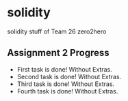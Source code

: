 # solidity

solidity stuff of Team 26 zero2hero

## Assignment 2 Progress

- First task is done! Without Extras.
- Second task is done! Without Extras.
- Third task is done! Without Extras.
- Fourth task is done! Without Extras.

